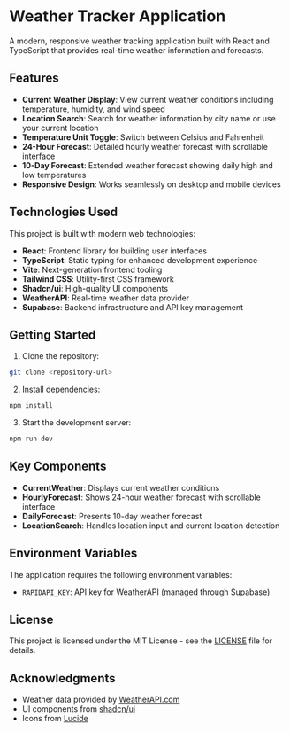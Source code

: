 # Weather Tracker Application

A modern, responsive weather tracking application built with React and TypeScript that provides real-time weather information and forecasts.

## Features

- **Current Weather Display**: View current weather conditions including temperature, humidity, and wind speed
- **Location Search**: Search for weather information by city name or use your current location
- **Temperature Unit Toggle**: Switch between Celsius and Fahrenheit
- **24-Hour Forecast**: Detailed hourly weather forecast with scrollable interface
- **10-Day Forecast**: Extended weather forecast showing daily high and low temperatures
- **Responsive Design**: Works seamlessly on desktop and mobile devices

## Technologies Used

This project is built with modern web technologies:

- **React**: Frontend library for building user interfaces
- **TypeScript**: Static typing for enhanced development experience
- **Vite**: Next-generation frontend tooling
- **Tailwind CSS**: Utility-first CSS framework
- **Shadcn/ui**: High-quality UI components
- **WeatherAPI**: Real-time weather data provider
- **Supabase**: Backend infrastructure and API key management

## Getting Started

1. Clone the repository:
```bash
git clone <repository-url>
```

2. Install dependencies:
```bash
npm install
```

3. Start the development server:
```bash
npm run dev
```

## Key Components

- **CurrentWeather**: Displays current weather conditions
- **HourlyForecast**: Shows 24-hour weather forecast with scrollable interface
- **DailyForecast**: Presents 10-day weather forecast
- **LocationSearch**: Handles location input and current location detection

## Environment Variables

The application requires the following environment variables:

- `RAPIDAPI_KEY`: API key for WeatherAPI (managed through Supabase)

## License

This project is licensed under the MIT License - see the [LICENSE](LICENSE) file for details.

## Acknowledgments

- Weather data provided by [WeatherAPI.com](https://www.weatherapi.com/)
- UI components from [shadcn/ui](https://ui.shadcn.com/)
- Icons from [Lucide](https://lucide.dev/)
